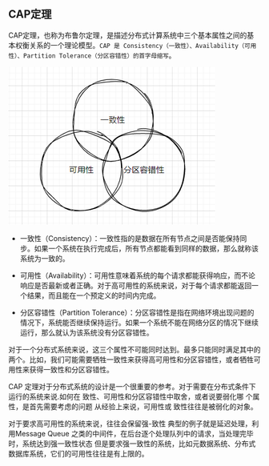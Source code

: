 ## CAP定理      

CAP定理，也称为布鲁尔定理，是描述分布式计算系统中三个基本属性之间的基本权衡关系的一个理论模型。`CAP 是 Consistency（一致性）、Availability（可用性）、Partition Tolerance（分区容错性）的首字母缩写`。         

![cap01](images/cap01.png)      

- 一致性（Consistency）：一致性指的是数据在所有节点之间是否能保持同步。如果一个系统在执行完成后，所有节点都能看到同样的数据，那么就称该系统为一致的。       

- 可用性（Availability）：可用性意味着系统的每个请求都能获得响应，而不论响应是否最新或者正确。对于高可用性的系统来说，对于每个请求都能返回一个结果，而且能在一个预定义的时间内完成。    

- 分区容错性（Partition Tolerance）：分区容错性是指在网络环境出现问题的情况下，系统能否继续保持运行。如果一个系统不能在网络分区的情况下继续运行，那么就认为该系统没有分区容错性。       

对于一个分布式系统来说，这三个属性不可能同时达到。最多只能同时满足其中的两个。比如，我们可能需要牺牲一致性来获得高可用性和分区容错性，或者牺牲可用性来获得一致性和分区容错性。  

CAP 定理对于分布式系统的设计是一个很重要的参考。对于需要在分布式条件下运行的系统来说.如何在 致性、可用性和分区容错性中取舍，或者说要弱化哪 个属性，是首先需要考虑的问题 从经验上来说，可用性或 致性往往是被弱化的对象。     

对于要求高可用性的系统来说，往往会保留强-致性 典型的例子就是延迟处理，利用Message Queue 之类的中间件，在后台逐个处理队列中的请求，当处理完毕时，系统达到强一致性状态 但是要求强一致性的系统，比如元数据系统、分布式数据库系统，它们的可用性往往是有上限的。     